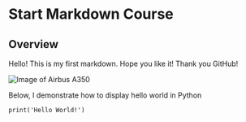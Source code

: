 # Start Markdown Course
## Overview

Hello! This is my first markdown. Hope you like it!
Thank you GitHub!

![Image of Airbus A350](https://www.flightradar24.com/blog/wp-content/uploads/2023/06/A350-first-flight-768x539.jpeg)

Below, I demonstrate how to display hello world in Python
```
print('Hello World!')
```

